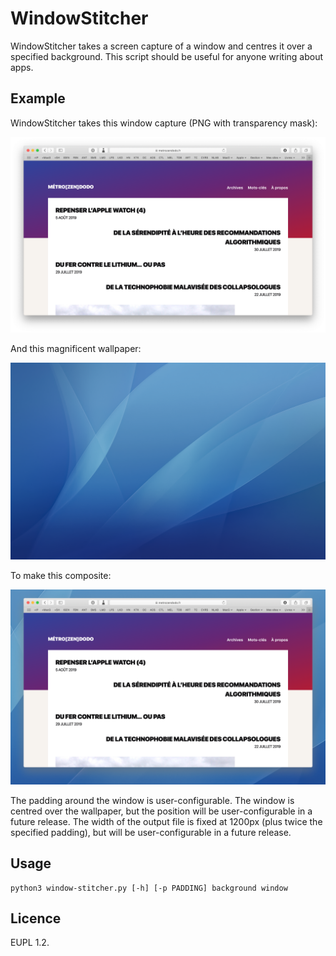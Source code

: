 # WindowStitcher

WindowStitcher takes a screen capture of a window and centres it over a specified background. This script should be useful for anyone writing about apps.

## Example

WindowStitcher takes this window capture (PNG with transparency mask):

![](example-window.png)

And this magnificent wallpaper:

![](example-wallpaper.png)

To make this composite:

![](example-output.png)

The padding around the window is user-configurable. The window is centred over the wallpaper, but the position will be user-configurable in a future release. The width of the output file is fixed at 1200px (plus twice the specified padding), but will be user-configurable in a future release.

## Usage

	python3 window-stitcher.py [-h] [-p PADDING] background window
	
## Licence

EUPL 1.2.